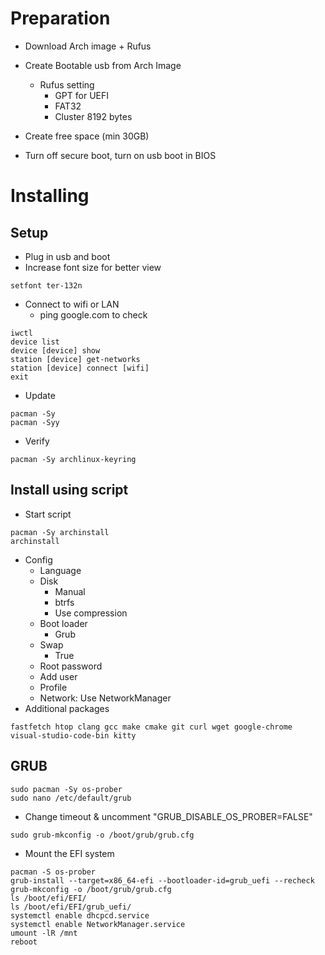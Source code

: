 # Preparation
- Download Arch image + Rufus

- Create Bootable usb from Arch Image 
	- Rufus setting
		- GPT for UEFI
		- FAT32
		- Cluster 8192 bytes
- Create free space (min 30GB)
- Turn off secure boot, turn on usb boot in BIOS
# Installing
## Setup
- Plug in usb and boot
- Increase font size for better view
```shell
setfont ter-132n
```
- Connect to wifi or LAN
	- ping google.com to check
```shell
iwctl
device list
device [device] show
station [device] get-networks
station [device] connect [wifi]
exit
```
- Update
```shell
pacman -Sy
pacman -Syy
```
- Verify
```shell
pacman -Sy archlinux-keyring
```
## Install using script
- Start script
```shell
pacman -Sy archinstall
archinstall
```
- Config
	- Language
	- Disk
		- Manual
		- btrfs
		- Use compression
	- Boot loader
		- Grub
	- Swap
		- True
	- Root password
	- Add user
	- Profile
	- Network: Use NetworkManager
- Additional packages
```shell
fastfetch htop clang gcc make cmake git curl wget google-chrome
visual-studio-code-bin kitty
```
## GRUB
```shell
sudo pacman -Sy os-prober
sudo nano /etc/default/grub
```
- Change timeout & uncomment "GRUB_DISABLE_OS_PROBER=FALSE"
```shell
sudo grub-mkconfig -o /boot/grub/grub.cfg
```
- Mount the EFI system
```shell
pacman -S os-prober
grub-install --target=x86_64-efi --bootloader-id=grub_uefi --recheck
grub-mkconfig -o /boot/grub/grub.cfg
ls /boot/efi/EFI/
ls /boot/efi/EFI/grub_uefi/
systemctl enable dhcpcd.service
systemctl enable NetworkManager.service
umount -lR /mnt
reboot
```